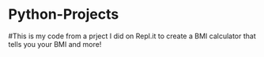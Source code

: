 # Python-Projects

#This is my code from a prject I did on Repl.it to create a BMI calculator that tells you your BMI and more!
